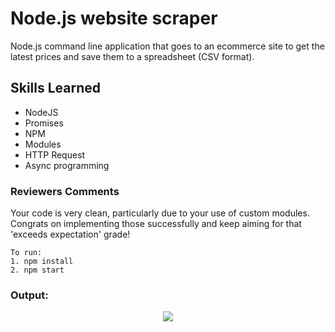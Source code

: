 # Node.js website scraper

<p>
   Node.js command line application that goes to an ecommerce site to get the latest prices and save them to a spreadsheet (CSV format).
</p>

## Skills Learned
- NodeJS
- Promises
- NPM
- Modules
- HTTP Request
- Async programming

### Reviewers Comments
 <p>Your code is very clean, particularly due to your use of custom modules. Congrats on implementing those successfully and keep aiming for that 'exceeds expectation' grade!</p>

```
To run: 
1. npm install
2. npm start

```

### Output:
<p align="center">
 <img src="https://user-images.githubusercontent.com/6277603/43475302-370d3756-94aa-11e8-96e8-8a3bdee7bf92.png">   
</p>
